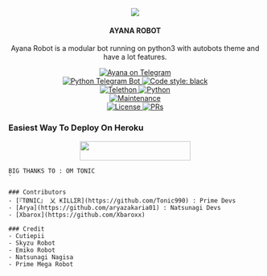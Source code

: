 <p align="center">
  <img src="https://telegra.ph//file/2cc6fdab0ac03d6c02896.jpg">
</p>

<h4><p align="center"> AYANA ROBOT </p></h4>

<p align="center">Ayana Robot is a modular bot running on python3 with autobots theme and have a lot features.</p>

<p align="center">
<a href="https://t.me/AyanaMusiicBot"> <img src="https://img.shields.io/badge/AyanaMusiicBot-blue?&logo=telegram" alt="Ayana on Telegram" /> </a><br>
<a href="https://python-telegram-bot.org"> <img src="https://img.shields.io/badge/PTB-13.9.0-white?&style=flat-round&logo=github" alt="Python Telegram Bot" /> </a>
<a href="https://github.com/psf/black"><img alt="Code style: black" src="https://img.shields.io/badge/code%20style-black-000000.svg"></a><br>
<a href="https://docs.telethon.dev"> <img src="https://img.shields.io/badge/Telethon-1.24.0-red?&style=flat-round&logo=github" alt="Telethon" /> </a>
<a href="https://docs.python.org"> <img src="https://img.shields.io/badge/Python-3.10.1-purple?&style=flat-round&logo=python" alt="Python" /> </a><br>
<a href="https://GitHub.com/Tonic990/PrimeMega"> <img src="https://img.shields.io/badge/Maintained-Yes-yellow.svg" alt="Maintenance" /> </a><br>
<a href="https://github.com/Tonic990/PrimeMega/blob/main/LICENSE"> <img src="https://img.shields.io/badge/License-GPLv3-blue.svg" alt="License" /> </a>
<a href="https://makeapullrequest.com"> <img src="https://img.shields.io/badge/PRs-Welcome-blue.svg?style=flat-round" alt="PRs" /> </a>
</p>

### Easiest Way To Deploy On Heroku 

<p align="center"><a href="https://telegram.dog/XTZ_HerokuBot?start=UmV4YXNoaC9IaWthcmlSb2JvdCBtYWlu"> <img src="https://img.shields.io/badge/Deploy%20To%20Herokubot-blue?style=for-the-badge&logo=heroku" width="220" height="38.45"/></a></p>

```
BIG THANKS TO : OM TONIC
`

### Contributors
- [『TØNIC』 乂 ₭ILLΣR](https://github.com/Tonic990) : Prime Devs
- [Arya](https://github.com/aryazakaria01) : Natsunagi Devs
- [Xbarox](https://github.com/Xbaroxx)

### Credit
- Cutiepii
- Skyzu Robot
- Emiko Robot
- Natsunagi Nagisa
- Prime Mega Robot
